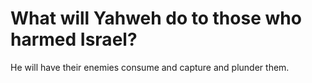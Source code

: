 # What will Yahweh do to those who harmed Israel?

He will have their enemies consume and capture and plunder them.
